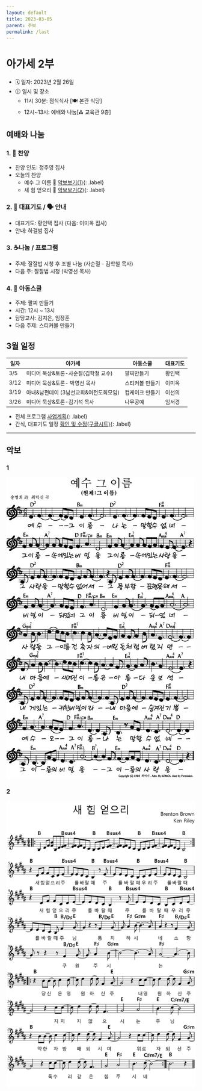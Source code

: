 ```yaml
---
layout: default
title: 2023-03-05
parent: 주보
permalink: /last
---
```


# 아가세 2부
- 🗓️ 일자: 2023년 2월 26일
- 🕦 일시 및 장소
  -  11시 30분: 점식식사 [🍽️ 본관 식당]
  -  12시~13시: 예배와 나눔[⛪ 교육관 9층]

## 예배와 나눔

### 1. 🎤 찬양
- 찬양 인도: 정주영 집사
- 오늘의 찬양
  - 예수 그 이름 🎵 [악보보기(1)](#1){: .label}
  - 새 힘 얻으리 🎵 [악보보기(2)](#2){: .label}
<!-- - 찬양 영상: 📺 [유튜브(새창)](https://www.youtube.com/playlist?list=PLb8xb_lIoJ_HK2A0LogV1LJuPCdc6u5QD){: .label} -->

### 2. 🙏 대표기도 / 🗣️ 안내
- 대표기도: 황인택 집사 (다음: 이미옥 집사)
- 안내: 하걸범 집사

### 3. ☕나눔 / 프로그램
- 주제: 잘잘법 시청 후 조별 나눔 (사순절 - 김학철 목사)
- 다음 주: 잘잘법 시청 (박영선 목사)

### 4. 🏫 아동스쿨
- 주제: 팔찌 만들기
- 시간: 12시 ~ 13시
- 담당교사: 김지은, 임장훈
- 다음 주제: 스티커볼 만들기

## 3월 일정

| 일자 | 아가세 | 아동스쿨| 대표기도|
|----|----|----|----|
| 3/5 | 미디어 묵상&토론-사순절(김학철 교수) | 팔찌만들기 | 황인택 |
| 3/12 | 미디어 묵상&토론- 박영선 목사| 스티커볼 만들기| 이미옥 |
| 3/19 | 아내&남편데이 (3남선교회&여전도회모임)| 컵케이크 만들기| 이선의 |
| 3/26 | 미디어 묵상&토론-김기석 목사| 나무공예| 임서경 |

- 전체 프로그램 [사업계획](schedule){: .label}
- 간식, 대표기도 일정 [확인 및 수정(구글시트)](https://docs.google.com/spreadsheets/d/1lbI19_aBxfNdhaPLaUOwoYV0HYdjHeSiXNjnpaHt0dw/edit?usp=sharing){: .label}

---

## 악보

### 1
![](attachments/2023-03-05_1.jpeg)

### 2
![](attachments/2023-03-05_2.png)
